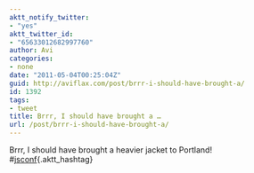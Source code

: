 ```yaml
---
aktt_notify_twitter:
- "yes"
aktt_twitter_id:
- "65633012682997760"
author: Avi
categories:
- none
date: "2011-05-04T00:25:04Z"
guid: http://aviflax.com/post/brrr-i-should-have-brought-a/
id: 1392
tags:
- tweet
title: Brrr, I should have brought a …
url: /post/brrr-i-should-have-brought-a/
---
```

Brrr, I should have brought a heavier jacket to Portland! #[jsconf](http://search.twitter.com/search?q=%23jsconf){.aktt_hashtag}